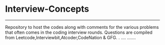 # Interview-Concepts
___
Repository to host the codes along with comments for the various problems that often comes in the coding interview rounds. Questions are compiled from Leetcode,Interviewbit,Atcoder,CodeNation & GFG.
.
....
.......

